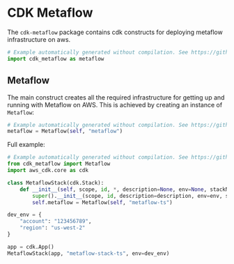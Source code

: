 # CDK Metaflow

The `cdk-metaflow` package contains cdk constructs for deploying metaflow infrastructure on aws.

```python
# Example automatically generated without compilation. See https://github.com/aws/jsii/issues/826
import cdk_metaflow as metaflow
```

## Metaflow

The main construct creates all the required infrastructure for getting up and running with Metaflow on AWS. This is achieved by creating an instance of `Metaflow`:

```python
# Example automatically generated without compilation. See https://github.com/aws/jsii/issues/826
metaflow = Metaflow(self, "metaflow")
```

Full example:

```python
# Example automatically generated without compilation. See https://github.com/aws/jsii/issues/826
from cdk_metaflow import Metaflow
import aws_cdk.core as cdk

class MetaflowStack(cdk.Stack):
    def __init__(self, scope, id, *, description=None, env=None, stackName=None, tags=None, synthesizer=None, terminationProtection=None, analyticsReporting=None):
        super().__init__(scope, id, description=description, env=env, stackName=stackName, tags=tags, synthesizer=synthesizer, terminationProtection=terminationProtection, analyticsReporting=analyticsReporting)
        self.metaflow = Metaflow(self, "metaflow-ts")

dev_env = {
    "account": "123456789",
    "region": "us-west-2"
}

app = cdk.App()
MetaflowStack(app, "metaflow-stack-ts", env=dev_env)
```
